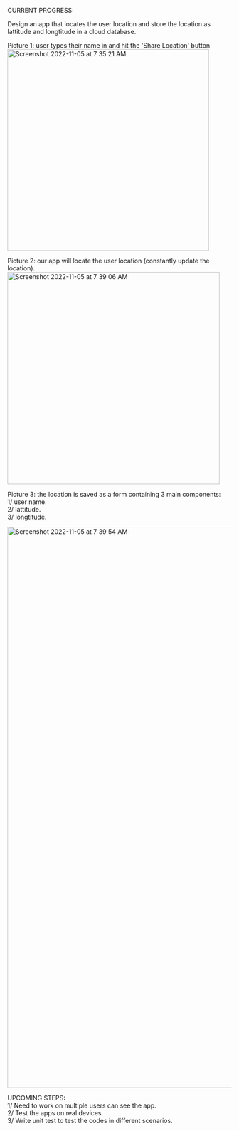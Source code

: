 CURRENT PROGRESS:

Design an app that locates the user location and store the location as lattitude and longtitude in a cloud database. 

Picture 1: user types their name in and hit the 'Share Location' button <br />
<img width="453" alt="Screenshot 2022-11-05 at 7 35 21 AM" src="https://user-images.githubusercontent.com/96477325/200120368-c915517c-92fc-4642-93d5-b38ef89fe7c9.png">

Picture 2: our app will locate the user location (constantly update the location). <br />
<img width="477" alt="Screenshot 2022-11-05 at 7 39 06 AM" src="https://user-images.githubusercontent.com/96477325/200120263-e7dbdd4f-761a-41cf-8ca5-fab4da512e51.png">

Picture 3: the location is saved as a form containing 3 main components:<br />
1/ user name.<br />
2/ lattitude.<br />
3/ longtitude.<br />

<img width="1261" alt="Screenshot 2022-11-05 at 7 39 54 AM" src="https://user-images.githubusercontent.com/96477325/200120296-04ab30cf-3dbe-4cba-9c6e-4d7538bb1161.png">
<br />

UPCOMING STEPS: <br />
1/ Need to work on multiple users can see the app. <br />
2/ Test the apps on real devices. <br />
3/ Write unit test to test the codes in different scenarios. <br />
